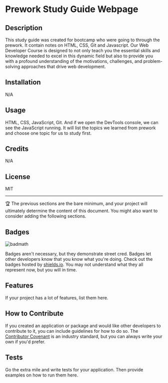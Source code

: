 # Prework Study Guide Webpage

## Description

This study guide was created for bootcamp who were going to through the prework. It contain notes on HTML, CSS, Git and Javascript. Our Web Developer Course is designed to not only teach you the essential skills and knowledge needed to excel in this dynamic field but also to provide you with a profound understanding of the motivations, challenges, and problem-solving approaches that drive web development.


## Installation

N/A

## Usage

HTML, CSS, JavaScript, Git. And if we open the DevTools console, we can see the JavaScript running. It will list the topics we learned from prework and choose one topic for us to study first.


## Credits

N/A

## License

MIT

---

🏆 The previous sections are the bare minimum, and your project will ultimately determine the content of this document. You might also want to consider adding the following sections.

## Badges

![badmath](https://img.shields.io/github/languages/top/nielsenjared/badmath)

Badges aren't necessary, but they demonstrate street cred. Badges let other developers know that you know what you're doing. Check out the badges hosted by [shields.io](https://shields.io/). You may not understand what they all represent now, but you will in time.

## Features

If your project has a lot of features, list them here.

## How to Contribute

If you created an application or package and would like other developers to contribute to it, you can include guidelines for how to do so. The [Contributor Covenant](https://www.contributor-covenant.org/) is an industry standard, but you can always write your own if you'd prefer.

## Tests

Go the extra mile and write tests for your application. Then provide examples on how to run them here.